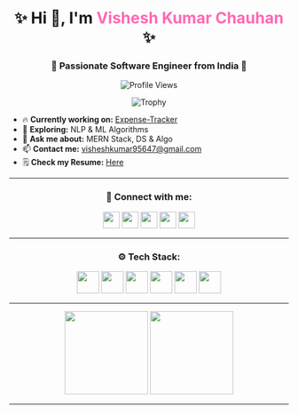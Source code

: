<h1 align="center">✨ Hi 👋, I'm <span style="color:#ff69b4;">Vishesh Kumar Chauhan</span> ✨</h1>
<h3 align="center">🚀 Passionate Software Engineer from India 🚀</h3>

<p align="center">
  <img src="https://komarev.com/ghpvc/?username=visheshkumar95647&label=Profile%20views&color=0e75b6&style=flat" alt="Profile Views" />
</p>

<p align="center">
  <img src="https://github-profile-trophy.vercel.app/?username=visheshkumar95647&theme=dracula&margin-w=15&margin-h=15" alt="Trophy" />
</p>

- 🔥 **Currently working on:** [Expense-Tracker](https://expense-track-build-xcid.vercel.app)
- 🌱 **Exploring:** NLP & ML Algorithms
- 💬 **Ask me about:** MERN Stack, DS & Algo
- 📫 **Contact me:** visheshkumar95647@gmail.com
- 🗒 **Check my Resume:** [Here](https://drive.google.com/file/d/1wG_Cr8q74cpQfAuNxKFDenhyYl-0020o/view?usp=drive_link)

---

<h3 align="center">🤝 Connect with me:</h3>
<p align="center">
<a href="https://linkedin.com/in/vishesh-kumar-chauhan-508957257" target="blank"><img src="https://raw.githubusercontent.com/rahuldkjain/github-profile-readme-generator/master/src/images/icons/Social/linked-in-alt.svg" height="30" /></a>
<a href="https://instagram.com/chauhan_vishesh1102" target="blank"><img src="https://raw.githubusercontent.com/rahuldkjain/github-profile-readme-generator/master/src/images/icons/Social/instagram.svg" height="30" /></a>
<a href="https://www.codechef.com/users/vkc_95647" target="blank"><img src="https://cdn.jsdelivr.net/npm/simple-icons@3.1.0/icons/codechef.svg" height="30" /></a>
<a href="https://codeforces.com/profile/visheshkumar95647" target="blank"><img src="https://raw.githubusercontent.com/rahuldkjain/github-profile-readme-generator/master/src/images/icons/Social/codeforces.svg" height="30" /></a>
<a href="https://www.leetcode.com/visheshkumar9761" target="blank"><img src="https://raw.githubusercontent.com/rahuldkjain/github-profile-readme-generator/master/src/images/icons/Social/leet-code.svg" height="30" /></a>
</p>

---

<h3 align="center">⚙️ Tech Stack:</h3>
<p align="center">
  <img src="https://cdn.jsdelivr.net/gh/devicons/devicon/icons/javascript/javascript-original.svg" height="40" />
  <img src="https://cdn.jsdelivr.net/gh/devicons/devicon/icons/react/react-original.svg" height="40" />
  <img src="https://cdn.jsdelivr.net/gh/devicons/devicon/icons/html5/html5-original.svg" height="40" />
  <img src="https://cdn.jsdelivr.net/gh/devicons/devicon/icons/css3/css3-original.svg" height="40" />
  <img src="https://cdn.jsdelivr.net/gh/devicons/devicon/icons/python/python-original.svg" height="40" />
  <img src="https://cdn.jsdelivr.net/gh/devicons/devicon/icons/csharp/csharp-original.svg" height="40" />
</p>

---

<div align="center">
  <img src="https://github-readme-stats.vercel.app/api?username=visheshkumar95647&show_icons=true&theme=dracula&count_private=true&hide_border=true" height="150" />
  <img src="https://github-readme-stats.vercel.app/api/top-langs?username=visheshkumar95647&layout=compact&theme=dracula&hide_border=true" height="150" />
</div>

---

